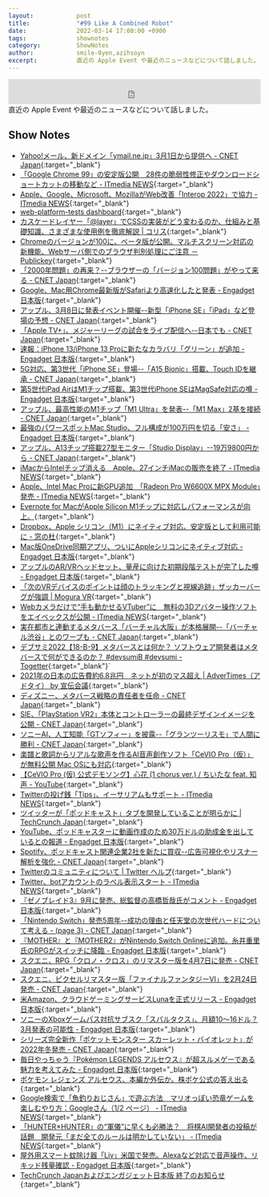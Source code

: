 ```yaml
---
layout:            post
title:             "#99 Like A Combined Robot"
date:              2022-03-14 17:00:00 +0900
tags:              shownotes
category:          ShowNotes
author:            smile-0yen,azihsoyn
excerpt:           直近の Apple Event や最近のニュースなどについて話しました。
---
```

<iframe width="100%" height="50" scrolling="no" frameborder="no" src="https://w.soundcloud.com/player/?url=https%3A//api.soundcloud.com/tracks/1231937848&color=%23ff5500&auto_play=false&hide_related=false&show_comments=false&show_user=true&show_reposts=false&show_teaser=false&visual=false&show_artwork=false&default_height=75"></iframe>
直近の Apple Event や最近のニュースなどについて話しました。

## Show Notes
- [Yahoo\!メール、新ドメイン「ymail\.ne\.jp」3月1日から提供へ \- CNET Japan](https://japan.cnet.com/article/35184068/){:target="_blank"}
- [「Google Chrome 99」の安定版公開　28件の脆弱性修正やダウンロードショートカットの移動など \- ITmedia NEWS](https://www.itmedia.co.jp/news/articles/2203/02/news087.html){:target="_blank"}
- [Apple、Google、Microsoft、MozillaがWeb改善「Interop 2022」で協力 \- ITmedia NEWS](https://www.itmedia.co.jp/news/articles/2203/06/news039.html){:target="_blank"}
- [web\-platform\-tests dashboard](https://wpt.fyi/results/?label=experimental&label=master&aligned){:target="_blank"}
- [カスケードレイヤー「@layer」でCSSの実装がどう変わるのか、仕組みと基礎知識、さまざまな使用例を徹底解説 \| コリス](https://coliss.com/articles/build-websites/operation/css/cascade-layers.html){:target="_blank"}
- [Chromeのバージョンが100に、ベータ版が公開。マルチスクリーン対応の新機能、Webサーバ側でのブラウザ判別処理にご注意 － Publickey](https://www.publickey1.jp/blog/22/chrome100web.html){:target="_blank"}
- [「2000年問題」の再来？\-\-ブラウザーの「バージョン100問題」がやって来る \- CNET Japan](https://japan.cnet.com/article/35183740/){:target="_blank"}
- [Google、Mac用Chrome最新版がSafariより高速化したと発表 \- Engadget 日本版](https://japanese.engadget.com/google-says-chrome-faster-than-safari-033027486.html){:target="_blank"}
- [アップル、3月8日に発表イベント開催\-\-新型「iPhone SE」「iPad」など登場の予想 \- CNET Japan](https://japan.cnet.com/article/35184336/){:target="_blank"}
- [「Apple TV\+」、メジャーリーグの試合をライブ配信へ\-\-日本でも \- CNET Japan](https://japan.cnet.com/article/35184618/){:target="_blank"}
- [速報：iPhone 13/iPhone 13 Proに新たなカラバリ「グリーン」が追加 \- Engadget 日本版](https://japanese.engadget.com/iphone13-pro-new-color-green-183052256.html){:target="_blank"}
- [5G対応、第3世代「iPhone SE」登場\-\-「A15 Bionic」搭載、Touch IDを継承 \- CNET Japan](https://japan.cnet.com/article/35184607/){:target="_blank"}
- [第5世代iPad AirはM1チップ搭載、第3世代iPhone SEはMagSafe対応の噂 \- Engadget 日本版](https://japanese.engadget.com/ipad-air-5-m1-chip-iphonese-magsafe-133147970.html){:target="_blank"}
- [アップル、最高性能のM1チップ「M1 Ultra」を発表\-\-「M1 Max」2基を接続 \- CNET Japan](https://japan.cnet.com/article/35184608/){:target="_blank"}
- [最強のパワースポットMac Studio、フル構成が100万円を切る「安さ」 \- Engadget 日本版](https://japanese.engadget.com/strongest-power-spot-mac-studio-fully-decked-price-040057036.html){:target="_blank"}
- [アップル、A13チップ搭載27型モニター「Studio Display」\-\-19万9800円から \- CNET Japan](https://japan.cnet.com/article/35184614/){:target="_blank"}
- [iMacからIntelチップ消える　Apple、27インチiMacの販売を終了 \- ITmedia NEWS](https://www.itmedia.co.jp/news/articles/2203/09/news081.html){:target="_blank"}
- [Apple、Intel Mac Proに新GPU追加　「Radeon Pro W6600X MPX Module」発売 \- ITmedia NEWS](https://www.itmedia.co.jp/news/articles/2203/09/news084.html){:target="_blank"}
- [Evernote for MacがApple Silicon M1チップに対応しパフォーマンスが向上。](https://applech2.com/archives/20220304-evernote-for-mac-optimized-for-apple-silicon-m1.html){:target="_blank"}
- [Dropbox、Apple シリコン（M1）にネイティブ対応、安定版として利用可能に \- 窓の杜](https://forest.watch.impress.co.jp/docs/news/1392776.html){:target="_blank"}
- [Mac版OneDrive同期アプリ、ついにAppleシリコンにネイティブ対応 \- Engadget 日本版](https://japanese.engadget.com/onedrive-updates-m1-mac-native-support-065009836.html){:target="_blank"}
- [アップルのAR/VRヘッドセット、量産に向けた初期段階テストが完了した噂 \- Engadget 日本版](https://japanese.engadget.com/apple-ar-vr-headset-production-test-040037646.html){:target="_blank"}
- [「次のVRデバイスのポイントは顔のトラッキングと視線追跡」ザッカーバーグが強調 \| Mogura VR](https://www.moguravr.com/zuckerberg-mentions-next-quest/){:target="_blank"}
- [Webカメラだけで“手も動かせるVTuber”に　無料の3Dアバター操作ソフトをエイベックスが公開 \- ITmedia NEWS](https://www.itmedia.co.jp/news/articles/2202/16/news163.html){:target="_blank"}
- [実在都市と連動するメタバース「バーチャル大阪」が本格展開\-\-「バーチャル渋谷」とのワープも \- CNET Japan](https://japan.cnet.com/article/35183974/){:target="_blank"}
- [デブサミ2022【18\-B\-9】メタバースとは何か？ ソフトウェア開発者はメタバースで何ができるのか？ \#devsumiB \#devsumi \- Togetter](https://togetter.com/li/1847365){:target="_blank"}`
- [2021年の日本の広告費約6\.8兆円　ネットが初のマス超え \| AdverTimes（アドタイ） by 宣伝会議](https://www.advertimes.com/20220224/article377610/){:target="_blank"}
- [ディズニー、メタバース戦略の責任者を任命 \- CNET Japan](https://japan.cnet.com/article/35183581/){:target="_blank"}
- [SIE、「PlayStation VR2」本体とコントローラーの最終デザインイメージを公開 \- CNET Japan](https://japan.cnet.com/article/35183892/){:target="_blank"}
- [ソニーAI、人工知能「GTソフィー」を披露\-\-「グランツーリスモ」で人間に勝利 \- CNET Japan](https://japan.cnet.com/article/35183334/){:target="_blank"}
- [楽譜と歌詞からリアルな歌声を作るAI音声創作ソフト「CeVIO Pro（仮）」が無料公開 Mac OSにも対応](https://ledge.ai/ceviopro-ai-techno-speech/){:target="_blank"}
- [【CeVIO Pro \(仮\) 公式デモソング】心花 \(1 chorus ver\.\) / ちいたな feat\. 知声 \- YouTube](https://www.youtube.com/watch?v=N00jsd9lXjA){:target="_blank"}
- [Twitterの投げ銭「Tips」、イーサリアムもサポート \- ITmedia NEWS](https://www.itmedia.co.jp/news/articles/2202/17/news124.html){:target="_blank"}
- [ツイッターが「ポッドキャスト」タブを開発していることが明らかに \| TechCrunch Japan](https://jp.techcrunch.com/2022/03/06/2022-03-04-twitter-podcast-tab-spaces/){:target="_blank"}
- [YouTube、ポッドキャスターに動画作成のため30万ドルの助成金を出しているとの報道 \- Engadget 日本版](https://japanese.engadget.com/youtube-to-pay-podcaster-to-make-video-025944163.html){:target="_blank"}
- [Spotify、ポッドキャスト関連企業2社を新たに買収\-\-広告可視化やリスナー解析を強化 \- CNET Japan](https://japan.cnet.com/article/35183673/){:target="_blank"}
- [Twitterのコミュニティについて \| Twitter ヘルプ](https://help.twitter.com/ja/using-twitter/communities){:target="_blank"}
- [Twitter、botアカウントのラベル表示スタート \- ITmedia NEWS](https://www.itmedia.co.jp/news/articles/2202/17/news077.html){:target="_blank"}
- [『ゼノブレイド3』9月に発売、総監督の高橋哲哉氏がコメント \- Engadget 日本版](https://japanese.engadget.com/nintendo-switch-003420737.html){:target="_blank"}
- [「Nintendo Switch」発売5周年\-\-成功の理由と任天堂の次世代ハードについて考える \- \(page 3\) \- CNET Japan](https://japan.cnet.com/article/35184466/3/){:target="_blank"}
- [『MOTHER』と『MOTHER2』がNintendo Switch Onlineに追加。糸井重里氏のRPGがスイッチに降臨 \- Engadget 日本版](https://japanese.engadget.com/mother-mother2-nintendo-switch-online-023030751.html){:target="_blank"}
- [スクエニ、RPG「クロノ・クロス」のリマスター版を4月7日に発売 \- CNET Japan](https://japan.cnet.com/article/35183385/){:target="_blank"}
- [スクエニ、ピクセルリマスター版「ファイナルファンタジーVI」を2月24日発売 \- CNET Japan](https://japan.cnet.com/article/35183408/){:target="_blank"}
- [米Amazon、クラウドゲーミングサービスLunaを正式リリース \- Engadget 日本版](https://japanese.engadget.com/amazon-luna-official-launch-075041939.html){:target="_blank"}
- [ソニーのXboxゲームパス対抗サブスク「スパルタクス」、月額10～16ドル？3月発表の可能性 \- Engadget 日本版](https://japanese.engadget.com/sony-answer-game-pass-spartacus-march-043517325.html){:target="_blank"}
- [シリーズ完全新作「ポケットモンスター スカーレット・バイオレット」が2022年冬発売 \- CNET Japan](https://japan.cnet.com/article/35184116/){:target="_blank"}
- [毎日やっちゃう『Pokémon LEGENDS アルセウス』が超スルメゲーである魅力を考えてみた \- Engadget 日本版](https://japanese.engadget.com/pokemon-legends-023009316.html){:target="_blank"}
- [ポケモン レジェンズ アルセウス、本編か外伝か。株ポケ公式の答え出る](https://pk-mn.com/n/pokemon-legends-arceus-honpen-gaiden-kabupoke-kousiki-kotae/){:target="_blank"}
- [Google検索で「魚釣りおじさん」で遊ぶ方法　マリオっぽい恐竜ゲームを楽しむやり方：Googleさん（1/2 ページ） \- ITmedia NEWS](https://www.itmedia.co.jp/news/articles/2202/11/news046.html){:target="_blank"}
- [「HUNTER×HUNTER」の“軍儀”に早くも必勝法？　将棋AI開発者の投稿が話題　開発元「まだ全てのルールは明かしていない」 \- ITmedia NEWS](https://www.itmedia.co.jp/news/articles/2202/18/news111.html){:target="_blank"}
- [屋外用スマート蚊除け器「Liv」米国で発売。Alexaなど対応で音声操作、リキッド残量確認 \- Engadget 日本版](https://japanese.engadget.com/thermacell-releases-smart-mosquito-repellent-system-105023216.html){:target="_blank"}
- [TechCrunch Japanおよびエンガジェット日本版 終了のお知らせ](https://www.beboundless.jp/press/corporate-announcement-02-15-2022){:target="_blank"}